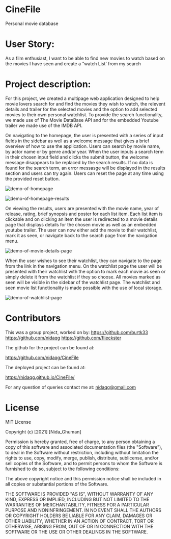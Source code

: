 # CineFile
Personal movie database

# User Story:

As a film enthusiast, I want to be able to find new movies to watch based 
on the movies I have seen and create a “watch List’ from my search

# Project description: 

For this project, we created a multipage web application designed to help movie lovers search for and find the movies they wish to watch, the relevent details and trailer for the selected movies and the option to add selected movies to their own personal watchlist. To provide the search functionality, we made use of The Movie DataBase API and for the embedded Youtube trailer we made use of the IMDB API.

On navigating to the homepage, the user is presented with a series of input fields in the sidebar as well as a welcome message that gives a brief overview of how to use the application. Users can search by movie name, by actor name or by genre and/or year. When the user inputs a search term in their chosen input field and clicks the submit button, the welcome message disappears to be replaced by the search results. If no data is found for the search term, an error messasge will be displayed in the results section and users can try again. Users can reset the page at any time using the provided reset button.

![demo-of-homepage](./assets/images/cinefile-demo1.png)

![demo-of-homepage-results](./assets/images/cinefile-demo2.png)


On viewing the results, users are presented with the movie name, year of release, rating, brief synopsis and poster for each list item. Each list item is clickable and on clicking an item the user is redirected to a movie details page that displays details for the chosen movie as well as an embedded youtube trailer. The user can now either add the movie to their watchlist, mark it as seen, or navigate back to the search page from the navigation menu. 

![demo-of-movie-details-page](./assets/images/cinefile-demo3.png)

When the user wishes to see their watchlist, they can navigate to the page from the link in the navigation menu. On the watchlist page the user will be presented with their watchlist with the option to mark each movie as seen or simply delete it from the watchlist if they so choose. All movies marked as seen will be visible in the sidebar of the watchlist page. The watchlist and seen movie list functionality is made possible with the use of local storage.

![demo-of-watchlist-page](./assets/images/cinefile-demo4.png)


# Contributors

This was a group project, worked on by:
https://github.com/burtk33
https://github.com/nidaqg
https://github.com/flieckster


The github for the project can be found at:

https://github.com/nidaqg/CineFile

The deployed project can be found at:

https://nidaqg.github.io/CineFile/

For any question of queries contact me at: nidaqg@gmail.com

# License

MIT License

Copyright (c) [2021] [Nida_Ghuman]

Permission is hereby granted, free of charge, to any person obtaining a copy
of this software and associated documentation files (the "Software"), to deal
in the Software without restriction, including without limitation the rights
to use, copy, modify, merge, publish, distribute, sublicense, and/or sell
copies of the Software, and to permit persons to whom the Software is
furnished to do so, subject to the following conditions:

The above copyright notice and this permission notice shall be included in all
copies or substantial portions of the Software.

THE SOFTWARE IS PROVIDED "AS IS", WITHOUT WARRANTY OF ANY KIND, EXPRESS OR
IMPLIED, INCLUDING BUT NOT LIMITED TO THE WARRANTIES OF MERCHANTABILITY,
FITNESS FOR A PARTICULAR PURPOSE AND NONINFRINGEMENT. IN NO EVENT SHALL THE
AUTHORS OR COPYRIGHT HOLDERS BE LIABLE FOR ANY CLAIM, DAMAGES OR OTHER
LIABILITY, WHETHER IN AN ACTION OF CONTRACT, TORT OR OTHERWISE, ARISING FROM,
OUT OF OR IN CONNECTION WITH THE SOFTWARE OR THE USE OR OTHER DEALINGS IN THE
SOFTWARE.




